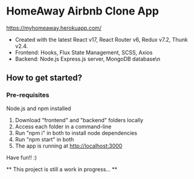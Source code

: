 # HomeAway Airbnb Clone App

https://myhomeaway.herokuapp.com/

* Created with the latest React v17, React Router v6, Redux v7.2, Thunk v2.4.
* Frontend: Hooks, Flux State Management, SCSS, Axios
* Backend: Node.js Express.js server, MongoDB database\n

## How to get started?

### Pre-requisites 
 Node.js and npm installed

1. Download "frontend" and "backend" folders locally
2. Access each folder in a command-line
3. Run "npm i" in both to install node dependencies
4. Run "npm start" in both
5. The app is running at [http://localhost:3000](http://localhost:3000)

Have fun!! :)

** This project is still a work in progress... **
